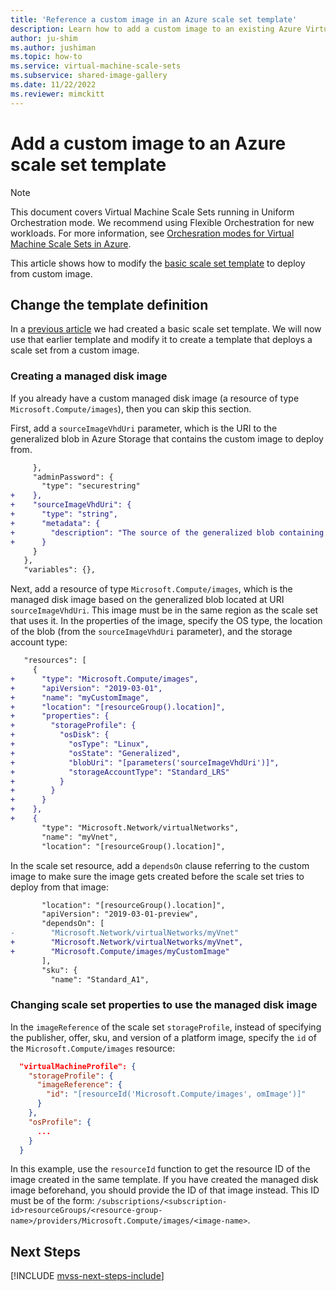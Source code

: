 ```yaml
---
title: 'Reference a custom image in an Azure scale set template'
description: Learn how to add a custom image to an existing Azure Virtual Machine Scale Set template
author: ju-shim
ms.author: jushiman
ms.topic: how-to
ms.service: virtual-machine-scale-sets
ms.subservice: shared-image-gallery
ms.date: 11/22/2022
ms.reviewer: mimckitt
---
```


# Add a custom image to an Azure scale set template

> [!NOTE]
> This document covers Virtual Machine Scale Sets running in Uniform Orchestration mode. We recommend using Flexible Orchestration for new workloads. For more information, see [Orchesration modes for Virtual Machine Scale Sets in Azure](virtual-machine-scale-sets-orchestration-modes.md).

This article shows how to modify the [basic scale set template](virtual-machine-scale-sets-mvss-start.md) to deploy from custom image.

## Change the template definition
In a [previous article](virtual-machine-scale-sets-mvss-start.md) we had created a basic scale set template. We will now use that earlier template and modify it to create a template that deploys a scale set from a custom image.  

### Creating a managed disk image

If you already have a custom managed disk image (a resource of type `Microsoft.Compute/images`), then you can skip this section.

First, add a `sourceImageVhdUri` parameter, which is the URI to the generalized blob in Azure Storage that contains the custom image to deploy from.


```diff
     },
     "adminPassword": {
       "type": "securestring"
+    },
+    "sourceImageVhdUri": {
+      "type": "string",
+      "metadata": {
+        "description": "The source of the generalized blob containing the custom image"
+      }
     }
   },
   "variables": {},
```

Next, add a resource of type `Microsoft.Compute/images`, which is the managed disk image based on the generalized blob located at URI `sourceImageVhdUri`. This image must be in the same region as the scale set that uses it. In the properties of the image, specify the OS type, the location of the blob (from the `sourceImageVhdUri` parameter), and the storage account type:

```diff
   "resources": [
     {
+      "type": "Microsoft.Compute/images",
+      "apiVersion": "2019-03-01",
+      "name": "myCustomImage",
+      "location": "[resourceGroup().location]",
+      "properties": {
+        "storageProfile": {
+          "osDisk": {
+            "osType": "Linux",
+            "osState": "Generalized",
+            "blobUri": "[parameters('sourceImageVhdUri')]",
+            "storageAccountType": "Standard_LRS"
+          }
+        }
+      }
+    },
+    {
       "type": "Microsoft.Network/virtualNetworks",
       "name": "myVnet",
       "location": "[resourceGroup().location]",

```

In the scale set resource, add a `dependsOn` clause referring to the custom image to make sure the image gets created before the scale set tries to deploy from that image:

```diff
       "location": "[resourceGroup().location]",
       "apiVersion": "2019-03-01-preview",
       "dependsOn": [
-        "Microsoft.Network/virtualNetworks/myVnet"
+        "Microsoft.Network/virtualNetworks/myVnet",
+        "Microsoft.Compute/images/myCustomImage"
       ],
       "sku": {
         "name": "Standard_A1",

```

### Changing scale set properties to use the managed disk image

In the `imageReference` of the scale set `storageProfile`, instead of specifying the publisher, offer, sku, and version of a platform image, specify the `id` of the `Microsoft.Compute/images` resource:

```json
  "virtualMachineProfile": {
    "storageProfile": {
      "imageReference": {
        "id": "[resourceId('Microsoft.Compute/images', omImage')]"
      }
    },
    "osProfile": {
      ...
    }
  }
```

In this example, use the `resourceId` function to get the resource ID of the image created in the same template. If you have created the managed disk image beforehand, you should provide the ID of that image instead. This ID must be of the form: `/subscriptions/<subscription-id>resourceGroups/<resource-group-name>/providers/Microsoft.Compute/images/<image-name>`.


## Next Steps

[!INCLUDE [mvss-next-steps-include](../../includes/mvss-next-steps.md)]
